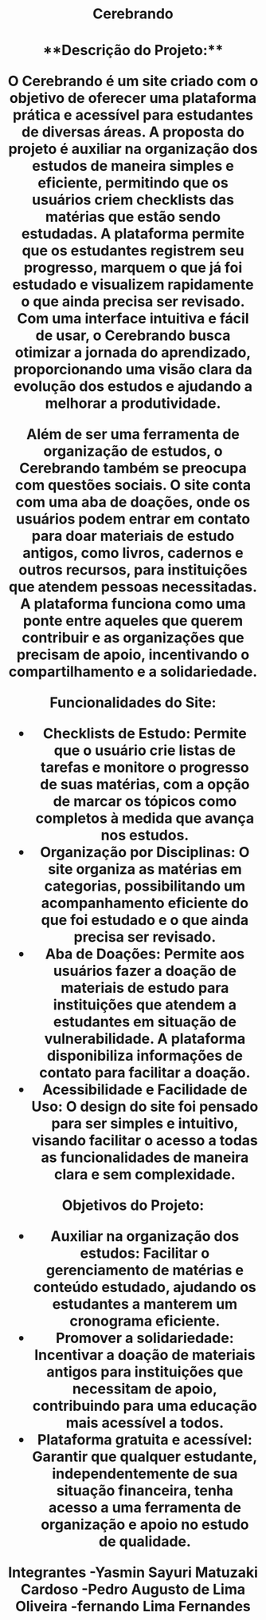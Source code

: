 <h1 align="center"> Cerebrando </h1>
<h1 align ="center"> **Descrição do Projeto:**

O **Cerebrando** é um site criado com o objetivo de oferecer uma plataforma prática e acessível para estudantes de diversas áreas. A proposta do projeto é auxiliar na organização dos estudos de maneira simples e eficiente, permitindo que os usuários criem checklists das matérias que estão sendo estudadas. A plataforma permite que os estudantes registrem seu progresso, marquem o que já foi estudado e visualizem rapidamente o que ainda precisa ser revisado. Com uma interface intuitiva e fácil de usar, o **Cerebrando** busca otimizar a jornada do aprendizado, proporcionando uma visão clara da evolução dos estudos e ajudando a melhorar a produtividade.

Além de ser uma ferramenta de organização de estudos, o **Cerebrando** também se preocupa com questões sociais. O site conta com uma aba de **doações**, onde os usuários podem entrar em contato para doar materiais de estudo antigos, como livros, cadernos e outros recursos, para instituições que atendem pessoas necessitadas. A plataforma funciona como uma ponte entre aqueles que querem contribuir e as organizações que precisam de apoio, incentivando o compartilhamento e a solidariedade.





**Funcionalidades do Site:**
- **Checklists de Estudo:** Permite que o usuário crie listas de tarefas e monitore o progresso de suas matérias, com a opção de marcar os tópicos como completos à medida que avança nos estudos.
- **Organização por Disciplinas:** O site organiza as matérias em categorias, possibilitando um acompanhamento eficiente do que foi estudado e o que ainda precisa ser revisado.
- **Aba de Doações:** Permite aos usuários fazer a doação de materiais de estudo para instituições que atendem a estudantes em situação de vulnerabilidade. A plataforma disponibiliza informações de contato para facilitar a doação.
- **Acessibilidade e Facilidade de Uso:** O design do site foi pensado para ser simples e intuitivo, visando facilitar o acesso a todas as funcionalidades de maneira clara e sem complexidade.




**Objetivos do Projeto:**
- **Auxiliar na organização dos estudos:** Facilitar o gerenciamento de matérias e conteúdo estudado, ajudando os estudantes a manterem um cronograma eficiente.
- **Promover a solidariedade:** Incentivar a doação de materiais antigos para instituições que necessitam de apoio, contribuindo para uma educação mais acessível a todos.
- **Plataforma gratuita e acessível:** Garantir que qualquer estudante, independentemente de sua situação financeira, tenha acesso a uma ferramenta de organização e apoio no estudo de qualidade.

**Integrantes**
-Yasmin Sayuri Matuzaki Cardoso
-Pedro Augusto de Lima Oliveira
-fernando Lima Fernandes </h1>

